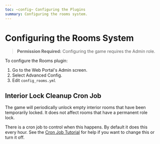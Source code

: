 ```yaml
---
toc: ~config~ Configuring the Plugins
summary: Configuring the rooms system.
---
```

# Configuring the Rooms System

> **Permission Required:** Configuring the game requires the Admin role.

To configure the Rooms plugin:

1. Go to the Web Portal's Admin screen.  
2. Select Advanced Config.
3. Edit `config_rooms.yml`

## Interior Lock Cleanup Cron Job

The game will periodically unlock empty interior rooms that have been temporarily locked.  It does not affect rooms that have a permanent role lock.

There is a cron job to control when this happens.  By default it does this every hour.  See the [Cron Job Tutorial](http://www.aresmush.com/tutorials/code/configuring-cron) for help if you want to change this or turn it off.
